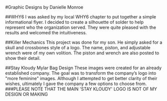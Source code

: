 #Graphic Designs by Danielle Monroe

##WHY6
I was asked by my local WHY6 chapter to put together a simple informational flyer. I decided to create a silhouette of solder to help represent who the organization served. They were quite pleased with the results and welcomed the intuitiveness. 

##Killer Mechanics
This project was done for my son. He simply asked for a skull and crossbones style of a logo. The name, piston, and adjustable wrench were of my own volition. 
The piston and wrench are also posted to show their detail. 

##Stay Kloudy Mylar Bag Design
These images were created for an already established company. The goal was to transform the company’s logo into "more feminine" images. Although I attempted to get better clarity of their wishes, ultimately I gave the company a few options to choose from. 
###PLEASE NOTE THAT THE MAIN 'STAY KLOUDY' LOGO IS NOT OF MY DESIGN OR MAKING

